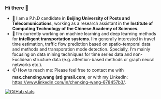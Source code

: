 ### Hi there 👋

- 💼 I am a P.h.D candidate in **Beijing University of Posts and Telecomunications**, working as a research assistant in the **Institute of Computing Technology of the Chinese Academy of Sciences**.
- 🔭 I’m currently working on machine learning and deep learning methods for **intelligent transportation systems**. I’m generally interested in travel time estimation, traffic flow prediction based on spatio-temporal data and methods and transporation mode detection. Specially, I'm mainly focusing on data mining techniques for time series data and non-Euclidean structure data (e.g. attention-based methods or graph neural networks etc.).
- 📫 How to reach me: Please feel free to contact me with **max.chenxing.wang (at) gmail.com**, or with my LinkedIn: https://www.linkedin.com/in/chenxing-wang-678457b3/.

[![GitHub stats](https://github-readme-stats.vercel.app/api?username=morningstarwang)](https://github.com/anuraghazra/github-readme-stats)

